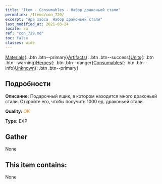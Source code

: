 ```yaml
---
title: "Item - Consumables - Набор драконьей стали"
permalink: /Items/con_729/
excerpt: "Эра хаоса  Набор драконьей стали"
last_modified_at: 2021-03-24
locale: ru
ref: "con_729.md"
toc: false
classes: wide
---
```

 [Materials](/ru/Items/){: .btn .btn--primary}[Artifacts](/ru/Items/Artifacts/){: .btn .btn--success}[Units](/ru/Items/Units/){: .btn .btn--warning}[Heroes](/ru/Items/Heroes/){: .btn .btn--danger}[Consumables](/ru/Items/Consumables/){: .btn .btn--info}[Unknown](/ru/Items/Unknown/){: .btn .btn--primary}

## Подробности
 **Описание:** Подарочный ящик, в котором находится много драконьей стали. Откройте его, чтобы получить 1000 ед. драконьей стали.

 **Quality:** <span style="color: #FF8C00">OK</span>

 **Type:** EXP

## Gather

  None

## This item contains:

  None

